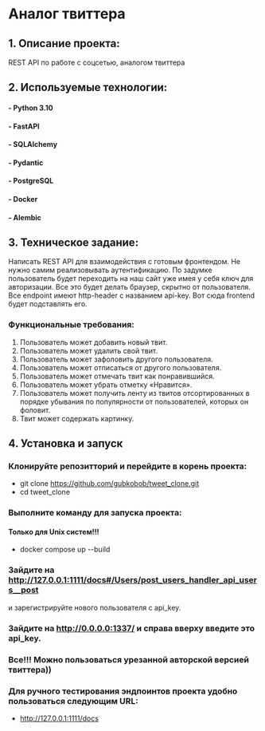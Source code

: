 # Аналог твиттера

## 1. Описание проекта:
 REST API по работе с соцсетью, аналогом твиттера 
## 2. Используемые технологии:
#### - Python 3.10
#### - FastAPI
#### - SQLAlchemy
#### - Pydantic
#### - PostgreSQL
#### - Docker
#### - Alembic
## 3. Техническое задание:
Написать REST API для взаимодействия с готовым фронтендом.
Не нужно самим реализовывать аутентификацию. По
задумке пользователь будет переходить на наш сайт уже имея у себя ключ
для авторизации. Все это будет делать браузер, скрытно от пользователя. Все
endpoint имеют http-header с названием api-key. Вот сюда frontend
будет подставлять его.

### Функциональные требования:
1. Пользователь может добавить новый твит.
2. Пользователь может удалить свой твит.
3. Пользователь может зафоловить другого пользователя.
4. Пользователь может отписаться от другого пользователя.
5. Пользователь может отмечать твит как понравившийся.
6. Пользователь может убрать отметку «Нравится».
7. Пользователь может получить ленту из твитов отсортированных в
порядке убывания по популярности от пользователей, которых он
фоловит.
8. Твит может содержать картинку.


## 4. Установка и запуск
   
### Клонируйте репозитторий и перейдите в корень проекта:
- git clone https://github.com/gubkobob/tweet_clone.git
- cd tweet_clone

### Выполните команду для запуска проекта:
#### Только для Unix систем!!!
- docker compose up --build

### Зайдите на http://127.0.0.1:1111/docs#/Users/post_users_handler_api_users__post
и зарегистрируйте нового пользователя с api_key.
### Зайдите на http://0.0.0.0:1337/ и справа вверху введите это api_key.
### Все!!! Можно пользоваться урезанной авторской версией твиттера))
### Для ручного тестирования эндпоинтов проекта удобно пользоваться следующим URL:
- http://127.0.0.1:1111/docs
